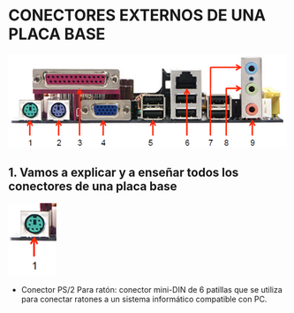 # CONECTORES EXTERNOS DE UNA PLACA BASE

![IMAGEN DE LA PLACA BASE](img/conectoresplacabase.png)

## 1. Vamos a explicar y a enseñar todos los conectores de una placa base

![IMAGEN PARTE PLACA 1](img/Screenshot_20251022_125622.png)

* Conector PS/2 Para ratón: conector mini-DIN de 6 patillas que se utiliza para conectar ratones a un sistema informático compatible con PC.
  

